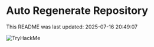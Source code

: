 # Auto Regenerate Repository

This README was last updated: 2025-07-16 20:49:07

 ![TryHackMe](https://tryhackme.com/badge/533634)